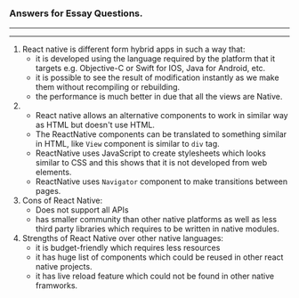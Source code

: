 ### Answers for Essay Questions.
  --------------------------------------------
  ********************************************
1. React native is different form hybrid apps in such a way that:
    * it is developed using the language required by the platform that it targets   e.g. Objective-C or Swift for IOS, Java for Android, etc.
    * it is possible to see the result of modification instantly as we make them    without recompiling or rebuilding.
    * the performance is much better in due that all the views are Native.
2.  * React native allows an alternative components to work in similar way as           HTML but doesn't use HTML. 
    * The ReactNative components can be translated to something similar in HTML,    like `View` component is similar to `div` tag.
    * ReactNative uses JavaScript to create stylesheets which looks similar to      CSS and this shows that it is not developed from web elements.
    * ReactNative uses `Navigator` component to make transitions between pages.
3. Cons of React Native:
    * Does not support all APIs
    * has smaller community than other native platforms as well as less third       party libraries  which requires to be written in native modules.
4. Strengths of React Native over other native languages:
    * it is budget-friendly which requires less resources
    * it has huge list of components which could be reused in other react native    projects.
    * it has live reload feature which could not be found in other native           framworks.